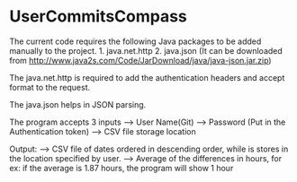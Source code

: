 # UserCommitsCompass

The current code requires the following Java packages to be added manually to the project.
	1. java.net.http
	2. java.json (It can be downloaded from http://www.java2s.com/Code/JarDownload/java/java-json.jar.zip)

The java.net.http is required to add the authentication headers and accept format to the request.

The java.json helps in JSON parsing.

The program accepts 3 inputs
--> User Name(Git)
--> Password (Put in the Authentication token)
--> CSV file storage location

Output:
--> CSV file of dates ordered in descending order, while is stores in the location specified by user.
--> Average of the differences in hours, for ex: if the average is 1.87 hours, the program will show 1 hour
